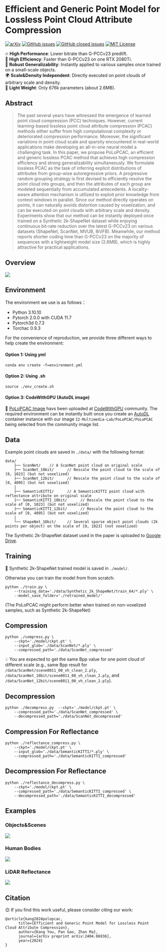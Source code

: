 
# Efficient and Generic Point Model for Lossless Point Cloud Attribute Compression

[![arXiv](https://img.shields.io/badge/Arxiv-2404.06936-b31b1b.svg?logo=arXiv)](https://arxiv.org/abs/2404.06936)
[![GitHub issues](https://img.shields.io/github/issues/i2-multimedia-lab/polopcac?color=critical&label=Issues)](https://github.com/i2-multimedia-lab/polopcac/issues?q=is%3Aopen+is%3Aissue)
[![GitHub closed issues](https://img.shields.io/github/issues-closed/i2-multimedia-lab/polopcac?color=success&label=Issues)](https://github.com/i2-multimedia-lab/polopcac/issues?q=is%3Aissue+is%3Aclosed) 
[![MIT License](https://img.shields.io/badge/License-MIT-green.svg)](https://choosealicense.com/licenses/mit/)

🔥  **High Performance**: Lower bitrate than G-PCCv23 predlift. \
🚀 **High Efficiency**: Faster than G-PCCv23 on one RTX 2080Ti. \
🌌 **Robust Generalizability**: Instantly applied to various samples once trained on a small-scale objects.  \
🌍 **Scale&Density Independent**: Directly executed on point clouds of arbitrary scale and density. \
🌱 **Light Weight**: Only 676k parameters (about 2.6MB).

## Abstract

> The past several years have witnessed the emergence of learned point cloud compression (PCC) techniques. However, current learning-based lossless point cloud attribute compression (PCAC) methods either suffer from high computational complexity or deteriorated compression performance. Moreover, the significant variations in point cloud scale and sparsity encountered in real-world applications make developing an all-in-one neural model a challenging task. In this paper, we propose PoLoPCAC, an efficient and generic lossless PCAC method that achieves high compression efficiency and strong generalizability simultaneously. We formulate lossless PCAC as the task of inferring explicit distributions of attributes from group-wise autoregressive priors. A progressive random grouping strategy is first devised to efficiently resolve the point cloud into groups, and then the attributes of each group are modeled sequentially from accumulated antecedents. A locality-aware attention mechanism is utilized to exploit prior knowledge from context windows in parallel. Since our method directly operates on points, it can naturally avoids distortion caused by voxelization, and can be executed on point clouds with arbitrary scale and density. Experiments show that our method can be instantly deployed once trained on a Synthetic 2k-ShapeNet dataset while enjoying continuous bit-rate reduction over the latest G-PCCv23 on various datasets (ShapeNet, ScanNet, MVUB, 8iVFB). Meanwhile, our method reports shorter coding time than G-PCCv23 on the majority of sequences with a lightweight model size (2.6MB), which is highly attractive for practical applications.

## Overview

![](./figure/framework.png)

## Environment

The environment we use is as follows：

- Python 3.10.10
- Pytorch 2.0.0 with CUDA 11.7
- Pytorch3d 0.7.3
- Torchac 0.9.3

For the convenience of reproduction, we provide three different ways to help create the environment:

#### Option 1: Using yml

```
conda env create -f=environment.yml
```

#### Option 2: Using .sh

```
source ./env_create.sh
```

#### Option 3: CodeWithGPU (AutoDL image)

🤗 [PoLoPCAC Image](https://www.codewithgpu.com/i/I2-Multimedia-Lab/PoLoPCAC/PoLoPCAC) havs been uploaded at [CodeWithGPU](https://www.codewithgpu.com/image) community. The required environment can be instantly built once you create an [AutoDL](https://www.autodl.com) container instance with our image `I2-Multimedia-Lab/PoLoPCAC/PoLoPCAC` being selected from the community image list.

## Data

Example point clouds are saved in ``./data/`` with the following format:

```
data/
    ├── ScanNet/    // A ScanNet point cloud on original scale
    ├── ScanNet_10bit/      // Rescale the point cloud to the scale of [0, 1023] (but not voxelized)
    ├── ScanNet_12bit/      // Rescale the point cloud to the scale of [0, 4095] (but not voxelized)
    |
    ├── SemanticKITTI/      // A SemanticKITTI point cloud with reflectance attribute on original scale
    ├── SemanticKITTI_10bit/      // Rescale the point cloud to the scale of [0, 1023] (but not voxelized)
    ├── SemanticKITTI_12bit/      // Rescale the point cloud to the scale of [0, 4095] (but not voxelized)
    |
    └── ShapeNet_10bit/     // Several sparse object point clouds (2k points per object) on the scale of [0, 1023] (not voxelized)
```

The Synthetic 2k-ShapeNet dataset used in the paper is uploaded to [Google Drive](https://drive.google.com/file/d/1mhUBx4_6joG0KxPkHfXol8fw0tSHxvq6/view?usp=sharing).

## Training

📢 Synthetic 2k-ShapeNet trained model is saved in ``./model/``.

Otherwise you can train the model from from scratch:

```
python ./train.py \
    --training_data='./data/Synthetic_2k_ShapeNet/train_64/*.ply' \
    --model_save_folder='./retrained_model/'
```

(The PoLoPCAC might perform better when trained on non-voxelized samples, such as Synthetic 2k-ShapeNet)

## Compression

```
python ./compress.py \
    --ckpt='./model/ckpt.pt' \
    --input_glob='./data/ScanNet/*.ply' \
    --compressed_path='./data/ScanNet_compressed'
```

💡 You are expected to get the same Bpp value for one point cloud of different scale (e.g., same Bpp result for ``/data/ScanNet/scene0011_00_vh_clean_2.ply``, ``/data/ScanNet_10bit/scene0011_00_vh_clean_2.ply``, and ``/data/ScanNet_12bit/scene0011_00_vh_clean_2.ply``).

## Decompression

```
python ./decompress.py  --ckpt='./model/ckpt.pt' \
    --compressed_path='./data/ScanNet_compressed' \
    --decompressed_path='./data/ScanNet_decompressed'
```

## Compression For Reflectance

```
python ./reflectance_compress.py \
    --ckpt='./model/ckpt.pt' \
    --input_glob='./data/SemanticKITTI/*.ply' \
    --compressed_path='./data/SemanticKITTI_compressed'
```

## Decompression For Reflectance

```
python ./reflectance_decompress.py \
    --ckpt='./model/ckpt.pt' \
    --compressed_path='./data/SemanticKITTI_compressed' \
    --decompressed_path='./data/SemanticKITTI_decompressed'
```

## Examples

### Objects&Scenes

![](./figure/objects_and_scenes.png)

### Human Bodies

![](./figure/humanbodies.png)

### LiDAR Reflectance

![](./figure/lidar.png)

## Citation

😊 If you find this work useful, please consider citing our work:

```
@article{kang2024polopcac,
      title={Efficient and Generic Point Model for Lossless Point Cloud Attribute Compression}, 
      author={Kang You, Pan Gao, Zhan Ma},
      journal={arXiv preprint arXiv:2404.06936},
      year={2024}
}
```
